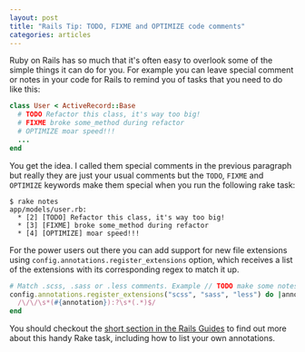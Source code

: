 ```yaml
---
layout: post
title: "Rails Tip: TODO, FIXME and OPTIMIZE code comments"
categories: articles
---
```


Ruby on Rails has so much that it's often easy to overlook some of the simple things it can do for you. For example you can leave special comment or notes in your code for Rails to remind you of tasks that you need to do like this:

```ruby
class User < ActiveRecord::Base
  # TODO Refactor this class, it's way too big!
  # FIXME broke some_method during refactor
  # OPTIMIZE moar speed!!!
  ...
end
```

You get the idea. I called them special comments in the previous paragraph but
really they are just your usual comments but the `TODO`, `FIXME` and
`OPTIMIZE` keywords make them special when you run the following rake task:

```
$ rake notes
app/models/user.rb:
  * [2] [TODO] Refactor this class, it's way too big!
  * [3] [FIXME] broke some_method during refactor
  * [4] [OPTIMIZE] moar speed!!!
```

For the power users out there you can add support for new file extensions using
`config.annotations.register_extensions` option, which receives a list of the
extensions with its corresponding regex to match it up.

```ruby
# Match .scss, .sass or .less comments. Example // TODO make some notes
config.annotations.register_extensions("scss", "sass", "less") do |annotation|
  /\/\/\s*(#{annotation}):?\s*(.*)$/
end
```

You should checkout the [short section in the Rails Guides](http://guides.rubyonrails.org/command_line.html#notes) to
find out more about this handy Rake task, including how to list your own
annotations.
